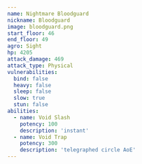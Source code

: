 ```yaml
---
name: Nightmare Bloodguard
nickname: Bloodguard
image: bloodguard.png
start_floor: 46
end_floor: 49
agro: Sight
hp: 4205
attack_damage: 469
attack_type: Physical
vulnerabilities:
  bind: false
  heavy: false
  sleep: false
  slow: true
  stun: false
abilities:
  - name: Void Slash
    potency: 100
    description: 'instant'
  - name: Void Trap
    potency: 300
    description: 'telegraphed circle AoE'
---
```

